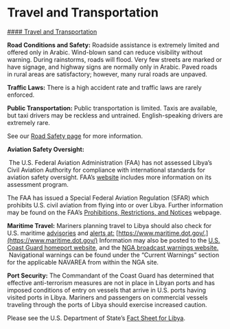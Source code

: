 # Travel and Transportation

[#### Travel and Transportation](javascript:void(0); "Travel and Transportation")

**Road Conditions and Safety:** Roadside assistance is extremely limited and offered only in Arabic. Wind-blown sand can reduce visibility without warning. During rainstorms, roads will flood. Very few streets are marked or have signage, and highway signs are normally only in Arabic. Paved roads in rural areas are satisfactory; however, many rural roads are unpaved.

**Traffic Laws:** There is a high accident rate and traffic laws are rarely enforced.

**Public Transportation:** Public transportation is limited. Taxis are available, but taxi drivers may be reckless and untrained. English-speaking drivers are extremely rare.

See our [Road Safety page](https://travel.state.gov/content/travel/en/international-travel/before-you-go/driving-and-road-safety.html) for more information.

**Aviation Safety Oversight:**

 The U.S. Federal Aviation Administration (FAA) has not assessed Libya’s Civil Aviation Authority for compliance with international standards for aviation safety oversight. FAA’s [website](https://www.faa.gov/about/initiatives/iasa) includes more information on its assessment program.

The FAA has issued a Special Federal Aviation Regulation (SFAR) which prohibits U.S. civil aviation from flying into or over Libya. Further information may be found on the FAA’s [Prohibitions, Restrictions, and Notices](https://www.faa.gov/air_traffic/publications/us_restrictions) webpage.

**Maritime Travel:** Mariners planning travel to Libya should also check for U.S. maritime [advisories](https://www.maritime.dot.gov/msci-advisories) and [alerts at:](https://www.maritime.dot.gov/msci-alerts) [https://www.maritime.dot.gov/.](https://www.maritime.dot.gov/) Information may also be posted to the [U.S. Coast Guard homeport website,](https://homeport.uscg.mil/) and the [NGA broadcast warnings website.](https://msi.nga.mil/NavWarnings)  Navigational warnings can be found under the “Current Warnings” section for the applicable NAVAREA from within the NGA site.

**Port Security:** The Commandant of the Coast Guard has determined that effective anti-terrorism measures are not in place in Libyan ports and has imposed conditions of entry on vessels that arrive in U.S. ports having visited ports in Libya. Mariners and passengers on commercial vessels traveling through the ports of Libya should exercise increased caution.

Please see the U.S. Department of State’s [Fact Sheet for Libya](https://www.state.gov/countries-areas/libya/).